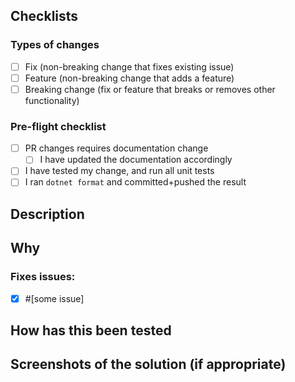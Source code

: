 ## Checklists
### Types of changes
<!-- Put an 'x' in the box(es) that apply. -->
- [ ] Fix (non-breaking change that fixes existing issue)
- [ ] Feature (non-breaking change that adds a feature)
- [ ] Breaking change (fix or feature that breaks or removes other functionality)
<!-- If none of the above apply, please add another box that applies -->

### Pre-flight checklist
<!-- Before going further with this PR please check the below checklist, and make sure you cover everything in it-->
- [ ] PR changes requires documentation change
  - [ ] I have updated the documentation accordingly
- [ ] I have tested my change, and run all unit tests <!-- Further description required below -->
- [ ] I ran ``dotnet format`` and committed+pushed the result

## Description
<!-- Clear and concise description of your changes -->

## Why
<!-- Why is this change necessary? What does it solve? -->

### Fixes issues:
<!-- If this PR fixes open issue(s) please link them here -->
<!-- If it doesnt, please open an issue and then link it here -->
- [x] #[some issue]

## How has this been tested
<!-- If appropriate describe your testing strategy for the code in this PR. -->

## Screenshots of the solution (if appropriate)
